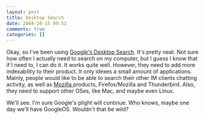 ```yaml
---
layout: post
title: Desktop Search
date: 2004-10-15 09:51
comments: true
categories: []
---
```

Okay, so I've been using <a href="http://desktop.google.com/">Google's Desktop Search</a>. It's pretty neat. Not sure how often I actually need to search on my computer, but I guess I know that if I need to, I can do it. It works quite well. However, they need to add more indexability to their product. It only idexes a small amount of applications. Mainly, people would like to be able to search their other IM clients chatting activity, as well as <a href="http://mozilla.org">Mozilla </a>products, Firefox/Mozilla and Thunderbird. Also, they need to support other OSes, like Mac, and maybe even Linux.

We'll see. I'm sure Google's plight will continue. Who knows, maybe one day we'll have GoogleOS. Wouldn't that be wild?
